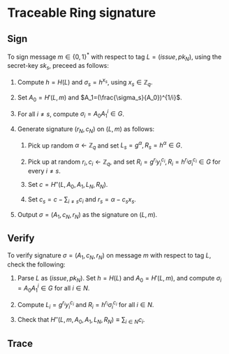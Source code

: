 # Traceable Ring signature

## Sign

To sign message $m\in \{0,1\}^*$ with respect to tag $L=(issue,pk_N)$, using the secret-key $sk_s$, preceed as follows:

1. Compute $h=H(L)$ and $\sigma_s=h^{x_s}$, using $x_s\in \mathbb{Z}_q$.

1. Set $A_0=H'(L,m)$ and $A_1=(\frac{\sigma_s}{A_0})^{1/i}$.

1. For all $i\neq s$, compute $\sigma_i=A_0A_1^i\in G$.

1. Generate signature $(r_N,c_N)$ on $(L,m)$ as follows:

    1. Pick up random $\alpha\leftarrow \mathbb{Z}_q$ and set $L_s=g^{\alpha}, R_s=h^\alpha\in G$.

    1. Pick up at random $r_i,c_i\leftarrow \mathbb{Z}_q$, and set $R_i=g^{r_i}y_i^{c_i}, R_i=h^{r_i}\sigma_i^{c_i}\in G$ for every $i\neq s$.

    1. Set $c=H''(L,A_0,A_1,L_N,R_N)$.

    1. Set $c_s=c-\sum_{i\neq s}c_i$ and $r_s=\alpha-c_sx_s$.

1. Output $\sigma=(A_1,c_N,r_N)$ as the signature on $(L,m)$.

## Verify

To verify signature $\sigma=(A_1,c_N,r_N)$ on message $m$ with respect to tag $L$, check the following:

1. Parse $L$ as $(issue,pk_N)$. Set $h=H(L)$ and $A_0=H'(L,m)$, and compute $\sigma_i=A_0A_1^i\in G$ for all $i\in N$.

1. Compute $L_i=g^{r_i}y_i^{c_i}$ and $R_i=h^{r_i}\sigma_i^{c_i}$ for all $i\in N$.

1. Check that $H''(L,m,A_0,A_1,L_N,R_N)\equiv \sum_{i\in N}c_i$.

## Trace

